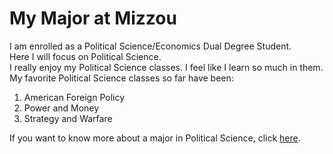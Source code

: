 <!DOCTYPE html>
<html>
<body> 
  <h1>My Major at Mizzou</h1>
  <p>
    I am enrolled as a Political Science/Economics Dual Degree Student.
    <br>
    Here I will focus on Political Science.
    <br>
    I really enjoy my Political Science classes. I feel like I learn so much in them.
    <br>
    My favorite Political Science classes so far have been:
  </p>
  <ol>
    <li>American Foreign Policy</li>
    <li>Power and Money</li>
    <li>Strategy and Warfare</li>
  </ol>
  
  If you want to know more about a major in Political Science, click <a href="https://politicalscience.missouri.edu/">here</a>.
  
  
  
  </body>
  </html>
  
